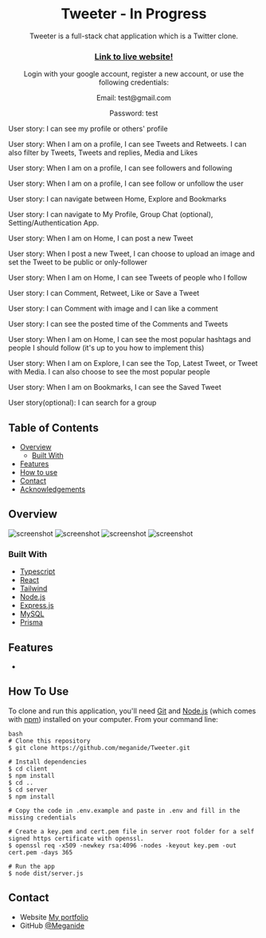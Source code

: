 
<h1 align="center">Tweeter - In Progress</h1>

<p align="center">Tweeter is a full-stack chat application which is a Twitter clone.</p>

<div align="center">
  <h3>
    <a href="https://tweeter-ps0r.onrender.com/">
      Link to live website!
    </a>
  </h3>
    <p>Login with your google account, register a new account, or use the following credentials:</p>
    <p>Email: test@gmail.com</p>
    <p>Password: test</p>
</div>

User story: I can see my profile or others' profile

User story: When I am on a profile, I can see Tweets and Retweets. I can also filter by Tweets, Tweets and replies, Media and Likes

User story: When I am on a profile, I can see followers and following

User story: When I am on a profile, I can see follow or unfollow the user

User story: I can navigate between Home, Explore and Bookmarks

User story: I can navigate to My Profile, Group Chat (optional), Setting/Authentication App.

User story: When I am on Home, I can post a new Tweet

User story: When I post a new Tweet, I can choose to upload an image and set the Tweet to be public or only-follower

User story: When I am on Home, I can see Tweets of people who I follow

User story: I can Comment, Retweet, Like or Save a Tweet

User story: I can Comment with image and I can like a comment

User story: I can see the posted time of the Comments and Tweets

User story: When I am on Home, I can see the most popular hashtags and people I should follow (it's up to you how to implement this)

User story: When I am on Explore, I can see the Top, Latest Tweet, or Tweet with Media. I can also choose to see the most popular people

User story: When I am on Bookmarks, I can see the Saved Tweet

User story(optional): I can search for a group



<!-- TABLE OF CONTENTS -->

## Table of Contents

- [Overview](#overview)
  - [Built With](#built-with)
- [Features](#features)
- [How to use](#how-to-use)
- [Contact](#contact)
- [Acknowledgements](#acknowledgements)

<!-- OVERVIEW -->

## Overview

![screenshot]()
![screenshot]()
![screenshot]()
![screenshot]()



<!-- Write what you learned etc.. -->

### Built With

<!-- This section should list any major frameworks that you built your project using. Here are a few examples.-->

- [Typescript](https://www.typescriptlang.org/)
- [React](https://reactjs.org/)
- [Tailwind](https://tailwindcss.com/)
- [Node.js](https://nodejs.org/en/)
- [Express.js](https://expressjs.com/)
- [MySQL](https://www.mysql.com/)
- [Prisma](https://www.prisma.io/)

## Features
- 

## How To Use

<!-- Example: -->

To clone and run this application, you'll need [Git](https://git-scm.com) and [Node.js](https://nodejs.org/en/download/) (which comes with [npm](http://npmjs.com)) installed on your computer. From your command line:

```
bash
# Clone this repository
$ git clone https://github.com/meganide/Tweeter.git

# Install dependencies
$ cd client
$ npm install
$ cd ..
$ cd server
$ npm install

# Copy the code in .env.example and paste in .env and fill in the missing credentials

# Create a key.pem and cert.pem file in server root folder for a self signed https certificate with openssl.
$ openssl req -x509 -newkey rsa:4096 -nodes -keyout key.pem -out cert.pem -days 365

# Run the app
$ node dist/server.js

```


## Contact

- Website [My portfolio](https://renas.se)
- GitHub [@Meganide](https://github.com/meganide)
